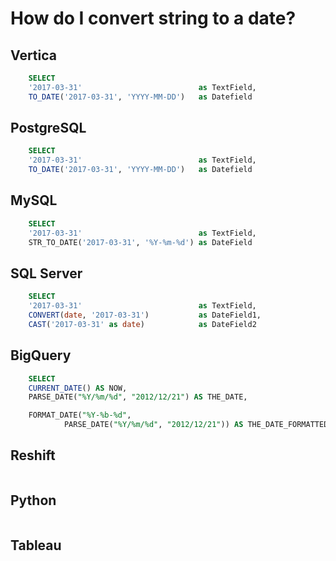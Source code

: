 
# How do I convert string to a date?

## Vertica

```sql
    SELECT
    '2017-03-31'                          as TextField,
    TO_DATE('2017-03-31', 'YYYY-MM-DD')   as Datefield
```

## PostgreSQL

```sql
    SELECT
    '2017-03-31'                          as TextField,
    TO_DATE('2017-03-31', 'YYYY-MM-DD')   as Datefield
```

## MySQL

```sql
    SELECT
    '2017-03-31'                          as TextField,
    STR_TO_DATE('2017-03-31', '%Y-%m-%d') as DateField  
```

## SQL Server

```sql
    SELECT
    '2017-03-31'                          as TextField,
    CONVERT(date, '2017-03-31')           as DateField1,
    CAST('2017-03-31' as date)            as DateField2
```

## BigQuery

```sql
    SELECT
    CURRENT_DATE() AS NOW,
    PARSE_DATE("%Y/%m/%d", "2012/12/21") AS THE_DATE,

    FORMAT_DATE("%Y-%b-%d",
            PARSE_DATE("%Y/%m/%d", "2012/12/21")) AS THE_DATE_FORMATTED
```

## Reshift

```sql
```

## Python

```python
```

## Tableau

```text
```
